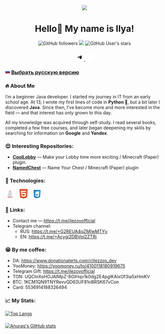 
<div align="center">
    <img src="https://i.pinimg.com/originals/28/2d/7d/282d7d14a8b622dbff8cc0c43a5539fa.gif">
</div>

<h1 align="center">Hello👋 My name is Ilya!</h1>

<div align="center">
  <img alt="GitHub followers" src="https://img.shields.io/github/followers/ilezzov-code">
  <img src="https://komarev.com/ghpvc/?username=ilezzov-code&color=orange"/>
  <img alt="GitHub User's stars" src="https://img.shields.io/github/stars/ilezzov-code">

</div>

###

<div align="center">
  <a href="https://t.me/ilezovofficial">
    <img src="https://raw.githubusercontent.com/ilezzov-code/ilezzov-code/aa47ccb88cde93b917537af6b2eb1210d2798f49/img/tgWhite.svg" height="25">
  </a>
  <a href="https://vk.com/ilezovofficial">
    <img src="https://raw.githubusercontent.com/ilezzov-code/ilezzov-code/aa47ccb88cde93b917537af6b2eb1210d2798f49/img/vkWhite.svg" height="25">
  </a>
</div>

### <img src = "img/flags/ru.svg" width=15px>  [Выбрать русскую версию](languages/README_RU.md)

### 🔥 About Me

I’m a beginner Java developer. I started my journey in IT from an early school age. At 13, I wrote my first lines of code in **Python 🐍**, but a bit later I discovered **Java**. Since then, I've become more and more interested in the field — and that interest has only grown to this day.

All my knowledge was acquired through self-study. I read several books, completed a few free courses, and later began deepening my skills by searching for information on **Google** and **Yandex**.

### 😍 Interesting Repositories:

- **[CoolLobby](https://github.com/ilezzov-code/CoolLobby)** — Make your Lobby time more exciting / Minecraft (Paper) plugin
- **[NamedChest](https://github.com/ilezzov-code/NamedChest)** — Name Your Chest / Minecraft (Paper) plugin

### 👾 Technologies:

<div>
  <img src="https://raw.githubusercontent.com/ilezzov-code/ilezzov-code/514922e3eb0d599db87d600c87db9ad33c72ff4b/img/java.svg" height="30">
  <img width="5">
  <img src="https://raw.githubusercontent.com/ilezzov-code/ilezzov-code/514922e3eb0d599db87d600c87db9ad33c72ff4b/img/html5.svg" height="30">
  <img width="5">
  <img src="https://raw.githubusercontent.com/ilezzov-code/ilezzov-code/514922e3eb0d599db87d600c87db9ad33c72ff4b/img/css.svg" height="30">
</div>

### 💼 Links:
* Contact me — https://t.me/ilezovofficial
* Telegram channel:
  * RUS: https://t.me/+G2REUA4qZMIwMTYy
  * EN: https://t.me/+Acygi2DBVpI2ZTRi

### 😁 By me coffee:
* DA: https://www.donationalerts.com/r/ilezzov_dev
* YooMoney: https://yoomoney.ru/to/4100118180919675
* Telegram Gift: https://t.me/ilezovofficial
* TON: UQCInXoHOJAlMpZ-8GIHqv1k0dg2E4pglKAIxOf3ia5xHmKV
* BTC: 1KCM1QN9TNYRevvQD63UF81oBRSK67vCon
* Card: 5536914188326494

### 📈 My Stats:
[![Top Langs](https://github-readme-stats.vercel.app/api/top-langs/?username=ilezzov-code&layout=compact)](https://github.com/anuraghazra/github-readme-stats)

###

[![Anurag's GitHub stats](https://github-readme-stats.vercel.app/api?username=ilezzov-code)](https://github.com/anuraghazra/github-readme-stats)
